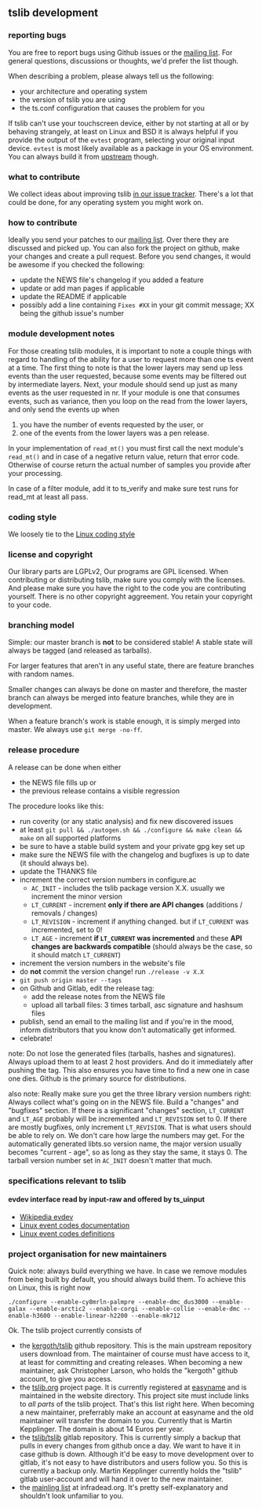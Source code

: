## tslib development
### reporting bugs
You are free to report bugs using Github issues or the
[mailing list](http://lists.infradead.org/mailman/listinfo/tslib). For general
questions, discussions or thoughts, we'd prefer the list though.

When describing a problem, please always tell us the following:
* your architecture and operating system
* the version of tslib you are using
* the ts.conf configuration that causes the problem for you

If tslib can't use your touchscreen device, either by not starting at all or
by behaving strangely, at least on Linux and BSD it is always helpful if you
provide the output of the `evtest` program, selecting your original input
device. `evtest` is most likely available as a package in your OS environment.
You can always build it from [upstream](https://cgit.freedesktop.org/evtest)
though.

### what to contribute
We collect ideas about improving tslib
[in our issue tracker](https://github.com/kergoth/tslib/issues). There's a lot
that could be done, for any operating system you might work on.

### how to contribute
Ideally you send your patches to our
[mailing list](http://lists.infradead.org/mailman/listinfo/tslib). Over there
they are discussed and picked up.
You can also fork the project on github, make your changes and create a pull
request. Before you send changes, it would be awesome if you checked the
following:
* update the NEWS file's changelog if you added a feature
* update or add man pages if applicable
* update the README if applicable
* possibly add a line containing `Fixes #XX` in your git commit message; XX being the github issue's number

### module development notes
For those creating tslib modules, it is important to note a couple things with
regard to handling of the ability for a user to request more than one ts event
at a time. The first thing to note is that the lower layers may send up less
events than the user requested, because some events may be filtered out by
intermediate layers. Next, your module should send up just as many events as
the user requested in nr. If your module is one that consumes events, such as
variance, then you loop on the read from the lower layers, and only send the
events up when

1. you have the number of events requested by the user, or
2. one of the events from the lower layers was a pen release.

In your implementation of `read_mt()` you must first call the next module's
`read_mt()` and in case of a negative return value, return that error code.
Otherwise of course return the actual number of samples you provide after your
processing.

In case of a filter module, add it to ts_verify and make sure test runs for
read_mt at least all pass.

### coding style
We loosely tie to the [Linux coding style](https://www.kernel.org/doc/html/latest/process/coding-style.html)

### license and copyright
Our library parts are LGPLv2, Our programs are GPL licensed. When contributing
or distributing tslib, make sure you comply with the licenses. And please make
sure you have the right to the code you are contributing yourself. There is no
other copyright aggreement. You retain your copyright to your code.

### branching model
Simple: our master branch is __not__ to be considered stable! A stable state
will always be tagged (and released as tarballs).

For larger features that aren't in any useful state, there are feature branches
with random names.

Smaller changes can always be done on master and therefore, the master branch
can always be merged into feature branches, while they are in development.

When a feature branch's work is stable enough, it is simply merged into master.
We always use `git merge -no-ff`.

### release procedure
A release can be done when either
* the NEWS file fills up or
* the previous release contains a visible regression

The procedure looks like this:

* run coverity (or any static analysis) and fix new discovered issues
* at least `git pull && ./autogen.sh && ./configure && make clean && make` on all supported platforms
* be sure to have a stable build system and your private gpg key set up
* make sure the NEWS file with the changelog and bugfixes is up to date (it should always be).
* update the THANKS file
* increment the correct version numbers in configure.ac
  * `AC_INIT` - includes the tslib package version X.X. usually we increment the minor version
  * `LT_CURRENT` - increment **only if there are API changes** (additions / removals / changes)
  * `LT_REVISION` - increment if anything changed. but if `LT_CURRENT` was incremented, set to 0!
  * `LT_AGE` - increment **if `LT_CURRENT` was incremented** and these **API changes are backwards compatible** (should always be the case, so it should match `LT_CURRENT`)
* increment the version numbers in the website's file
* do __not__ commit the version change! run `./release -v X.X`
* `git push origin master --tags`
* on Github and Gitlab, edit the release tag:
  * add the release notes from the NEWS file
  * upload all tarball files: 3 times tarball, asc signature and hashsum files
* publish, send an email to the mailing list and if you're in the mood, inform distributors that you know don't automatically get informed.
* celebrate!

note: Do not lose the generated files (tarballs, hashes
and signatures). Always upload them to at least 2 host providers. And do it
immediately after pushing the tag. This also ensures you have time to find a new
one in case one dies. Github is the primary source for distributions.

also note: Really make sure you get the three library version numbers right:
Always collect what's going on in the NEWS file. Build a "changes" and "bugfixes"
section. If there is a significant "changes" section, `LT_CURRENT` and `LT_AGE`
probably will be incremented and `LT_REVISION` set to 0. If there are mostly
bugfixes, only increment `LT_REVISION`. That is what users should be able to
rely on. We don't care how large the numbers may get. For the automatically
generated libts.so version name, the major version usually becomes "current - age",
so as long as they stay the same, it stays 0. The tarball version number
set in `AC_INIT` doesn't matter that much.

### specifications relevant to tslib

#### evdev interface read by input-raw and offered by ts_uinput
* [Wikipedia evdev](https://en.wikipedia.org/wiki/Evdev)
* [Linux event codes documentation](https://www.kernel.org/doc/Documentation/input/event-codes.txt)
* [Linux event codes definitions](https://git.kernel.org/cgit/linux/kernel/git/torvalds/linux.git/tree/include/uapi/linux/input-event-codes.h)

### project organisation for new maintainers

Quick note: always build everything we have. In case we remove modules from
being built by default, you should always build them. To achieve this on Linux,
this is right now

    ./configure --enable-cy8mrln-palmpre --enable-dmc_dus3000 --enable-galax --enable-arctic2 --enable-corgi --enable-collie --enable-dmc --enable-h3600 --enable-linear-h2200 --enable-mk712

Ok. The tslib project currently consists of
* the [kergoth/tslib](https://github.com/kergoth/tslib) github repository. This
is the main upstream repository users download from. The
maintainer of course must have access to it, at least for committing and
creating releases. When becoming a new maintainer, ask Christopher Larson, who
holds the "kergoth" github account, to give you access.
* the [tslib.org](http://tslib.org) project page. It is currently registered at
[easyname](https://www.easyname.com) and is maintained in the website directory.
This project site must include links to *all parts* of the tslib project.
That's this list right here. When becoming a new maintainer, preferrably make
an account at easyname and the old maintainer will transfer the domain to you.
Currently that is Martin Kepplinger. The domain is about 14 Euros per year.
* the [tslib/tslib](https://gitlab.com/tslib/tslib) gitlab repository. This
is currently simply a backup that pulls in every changes from github once a
day. We want to have it in case github is down. Although it'd be easy to
move development over to gitlab, it's not easy to have distributors and users
follow you. So this is currently a backup only. Martin Kepplinger currently
holds the "tslib" gitlab user-account and will hand it over to the new
maintainer.
* the [mainling list](http://lists.infradead.org/mailman/listinfo/tslib) at
infradead.org. It's pretty self-explanatory and shouldn't look unfamiliar to
you.
